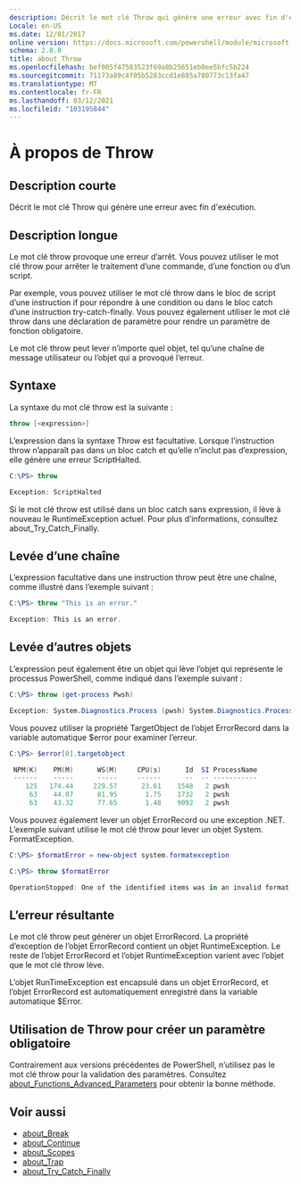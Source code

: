 ```yaml
---
description: Décrit le mot clé Throw qui génère une erreur avec fin d'exécution.
Locale: en-US
ms.date: 12/01/2017
online version: https://docs.microsoft.com/powershell/module/microsoft.powershell.core/about/about_throw?view=powershell-7.2&WT.mc_id=ps-gethelp
schema: 2.0.0
title: about_Throw
ms.openlocfilehash: bef005f47583523f69a8b25651eb0ee5bfc5b224
ms.sourcegitcommit: 71173a89c4f05b5283ccd1e885a780773c13fa47
ms.translationtype: MT
ms.contentlocale: fr-FR
ms.lasthandoff: 03/12/2021
ms.locfileid: "103195844"
---
```

# <a name="about-throw"></a>À propos de Throw

## <a name="short-description"></a>Description courte
Décrit le mot clé Throw qui génère une erreur avec fin d'exécution.

## <a name="long-description"></a>Description longue

Le mot clé throw provoque une erreur d’arrêt. Vous pouvez utiliser le mot clé throw pour arrêter le traitement d’une commande, d’une fonction ou d’un script.

Par exemple, vous pouvez utiliser le mot clé throw dans le bloc de script d’une instruction if pour répondre à une condition ou dans le bloc catch d’une instruction try-catch-finally. Vous pouvez également utiliser le mot clé throw dans une déclaration de paramètre pour rendre un paramètre de fonction obligatoire.

Le mot clé throw peut lever n’importe quel objet, tel qu’une chaîne de message utilisateur ou l’objet qui a provoqué l’erreur.

## <a name="syntax"></a>Syntaxe

La syntaxe du mot clé throw est la suivante :

```powershell
throw [<expression>]
```

L’expression dans la syntaxe Throw est facultative. Lorsque l’instruction throw n’apparaît pas dans un bloc catch et qu’elle n’inclut pas d’expression, elle génère une erreur ScriptHalted.

```powershell
C:\PS> throw

Exception: ScriptHalted
```

Si le mot clé throw est utilisé dans un bloc catch sans expression, il lève à nouveau le RuntimeException actuel. Pour plus d’informations, consultez about_Try_Catch_Finally.

## <a name="throwing-a-string"></a>Levée d’une chaîne

L’expression facultative dans une instruction throw peut être une chaîne, comme illustré dans l’exemple suivant :

```powershell
C:\PS> throw "This is an error."

Exception: This is an error.
```

## <a name="throwing-other-objects"></a>Levée d’autres objets

L’expression peut également être un objet qui lève l’objet qui représente le processus PowerShell, comme indiqué dans l’exemple suivant :

```powershell
C:\PS> throw (get-process Pwsh)

Exception: System.Diagnostics.Process (pwsh) System.Diagnostics.Process (pwsh) System.Diagnostics.Process (pwsh)
```

Vous pouvez utiliser la propriété TargetObject de l’objet ErrorRecord dans la variable automatique $error pour examiner l’erreur.

```powershell
C:\PS> $error[0].targetobject

 NPM(K)    PM(M)      WS(M)     CPU(s)      Id  SI ProcessName
 ------    -----      -----     ------      --  -- -----------
    125   174.44     229.57      23.61    1548   2 pwsh
     63    44.07      81.95       1.75    1732   2 pwsh
     63    43.32      77.65       1.48    9092   2 pwsh
```

Vous pouvez également lever un objet ErrorRecord ou une exception .NET. L’exemple suivant utilise le mot clé throw pour lever un objet System. FormatException.

```powershell
C:\PS> $formatError = new-object system.formatexception

C:\PS> throw $formatError

OperationStopped: One of the identified items was in an invalid format.
```

## <a name="the-resulting-error"></a>L’erreur résultante

Le mot clé throw peut générer un objet ErrorRecord. La propriété d’exception de l’objet ErrorRecord contient un objet RuntimeException. Le reste de l’objet ErrorRecord et l’objet RuntimeException varient avec l’objet que le mot clé throw lève.

L’objet RunTimeException est encapsulé dans un objet ErrorRecord, et l’objet ErrorRecord est automatiquement enregistré dans la variable automatique $Error.

## <a name="using-throw-to-create-a-mandatory-parameter"></a>Utilisation de Throw pour créer un paramètre obligatoire

Contrairement aux versions précédentes de PowerShell, n’utilisez pas le mot clé throw pour la validation des paramètres. Consultez [about_Functions_Advanced_Parameters](about_Functions_Advanced_Parameters.md) pour obtenir la bonne méthode.

## <a name="see-also"></a>Voir aussi

- [about_Break](about_Break.md)
- [about_Continue](about_Continue.md)
- [about_Scopes](about_Scopes.md)
- [about_Trap](about_Trap.md)
- [about_Try_Catch_Finally](about_Try_Catch_Finally.md)
